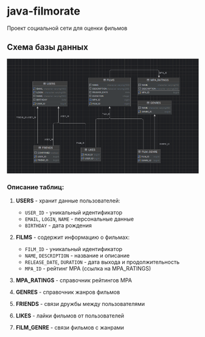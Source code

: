 # java-filmorate
Проект социальной сети для оценки фильмов

## Схема базы данных
![Схема БД Filmorate](dbScheme.PNG)

### Описание таблиц:
1. **USERS** - хранит данные пользователей:
    - `USER_ID` - уникальный идентификатор
    - `EMAIL`, `LOGIN`, `NAME` - персональные данные
    - `BIRTHDAY` - дата рождения

2. **FILMS** - содержит информацию о фильмах:
    - `FILM_ID` - уникальный идентификатор
    - `NAME`, `DESCRIPTION` - название и описание
    - `RELEASE_DATE`, `DURATION` - дата выхода и продолжительность
    - `MPA_ID` - рейтинг MPA (ссылка на MPA_RATINGS)

3. **MPA_RATINGS** - справочник рейтингов MPA
4. **GENRES** - справочник жанров фильмов
5. **FRIENDS** - связи дружбы между пользователями
6. **LIKES** - лайки фильмов от пользователей
7. **FILM_GENRE** - связи фильмов с жанрами
